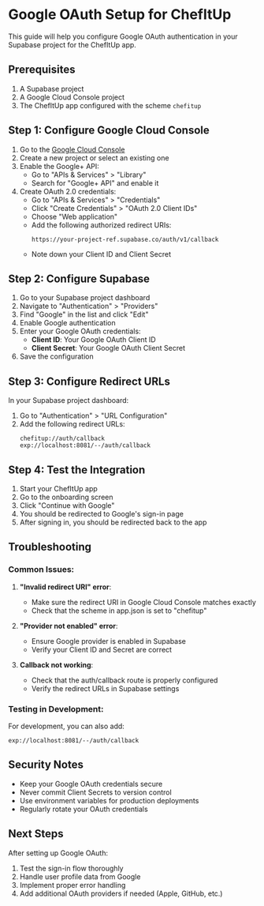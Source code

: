 # Google OAuth Setup for ChefItUp

This guide will help you configure Google OAuth authentication in your Supabase project for the ChefItUp app.

## Prerequisites

1. A Supabase project
2. A Google Cloud Console project
3. The ChefItUp app configured with the scheme `chefitup`

## Step 1: Configure Google Cloud Console

1. Go to the [Google Cloud Console](https://console.cloud.google.com/)
2. Create a new project or select an existing one
3. Enable the Google+ API:
   - Go to "APIs & Services" > "Library"
   - Search for "Google+ API" and enable it
4. Create OAuth 2.0 credentials:
   - Go to "APIs & Services" > "Credentials"
   - Click "Create Credentials" > "OAuth 2.0 Client IDs"
   - Choose "Web application"
   - Add the following authorized redirect URIs:
     ```
     https://your-project-ref.supabase.co/auth/v1/callback
     ```
   - Note down your Client ID and Client Secret

## Step 2: Configure Supabase

1. Go to your Supabase project dashboard
2. Navigate to "Authentication" > "Providers"
3. Find "Google" in the list and click "Edit"
4. Enable Google authentication
5. Enter your Google OAuth credentials:
   - **Client ID**: Your Google OAuth Client ID
   - **Client Secret**: Your Google OAuth Client Secret
6. Save the configuration

## Step 3: Configure Redirect URLs

In your Supabase project dashboard:

1. Go to "Authentication" > "URL Configuration"
2. Add the following redirect URLs:
   ```
   chefitup://auth/callback
   exp://localhost:8081/--/auth/callback
   ```

## Step 4: Test the Integration

1. Start your ChefItUp app
2. Go to the onboarding screen
3. Click "Continue with Google"
4. You should be redirected to Google's sign-in page
5. After signing in, you should be redirected back to the app

## Troubleshooting

### Common Issues:

1. **"Invalid redirect URI" error**:
   - Make sure the redirect URI in Google Cloud Console matches exactly
   - Check that the scheme in app.json is set to "chefitup"

2. **"Provider not enabled" error**:
   - Ensure Google provider is enabled in Supabase
   - Verify your Client ID and Secret are correct

3. **Callback not working**:
   - Check that the auth/callback route is properly configured
   - Verify the redirect URLs in Supabase settings

### Testing in Development:

For development, you can also add:
```
exp://localhost:8081/--/auth/callback
```

## Security Notes

- Keep your Google OAuth credentials secure
- Never commit Client Secrets to version control
- Use environment variables for production deployments
- Regularly rotate your OAuth credentials

## Next Steps

After setting up Google OAuth:

1. Test the sign-in flow thoroughly
2. Handle user profile data from Google
3. Implement proper error handling
4. Add additional OAuth providers if needed (Apple, GitHub, etc.) 